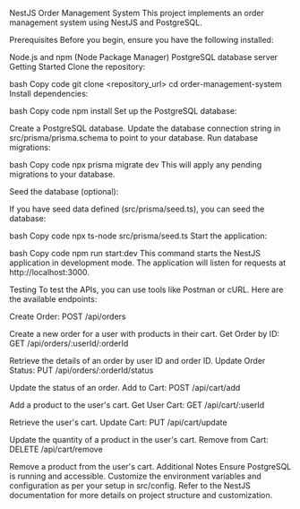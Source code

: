 NestJS Order Management System
This project implements an order management system using NestJS and PostgreSQL.

Prerequisites
Before you begin, ensure you have the following installed:

Node.js and npm (Node Package Manager)
PostgreSQL database server
Getting Started
Clone the repository:

bash
Copy code
git clone <repository_url>
cd order-management-system
Install dependencies:

bash
Copy code
npm install
Set up the PostgreSQL database:

Create a PostgreSQL database.
Update the database connection string in src/prisma/prisma.schema to point to your database.
Run database migrations:

bash
Copy code
npx prisma migrate dev
This will apply any pending migrations to your database.

Seed the database (optional):

If you have seed data defined (src/prisma/seed.ts), you can seed the database:

bash
Copy code
npx ts-node src/prisma/seed.ts
Start the application:

bash
Copy code
npm run start:dev
This command starts the NestJS application in development mode. The application will listen for requests at http://localhost:3000.

Testing
To test the APIs, you can use tools like Postman or cURL. Here are the available endpoints:

Create Order: POST /api/orders

Create a new order for a user with products in their cart.
Get Order by ID: GET /api/orders/:userId/:orderId

Retrieve the details of an order by user ID and order ID.
Update Order Status: PUT /api/orders/:orderId/status

Update the status of an order.
Add to Cart: POST /api/cart/add

Add a product to the user's cart.
Get User Cart: GET /api/cart/:userId

Retrieve the user's cart.
Update Cart: PUT /api/cart/update

Update the quantity of a product in the user's cart.
Remove from Cart: DELETE /api/cart/remove

Remove a product from the user's cart.
Additional Notes
Ensure PostgreSQL is running and accessible.
Customize the environment variables and configuration as per your setup in src/config.
Refer to the NestJS documentation for more details on project structure and customization.

